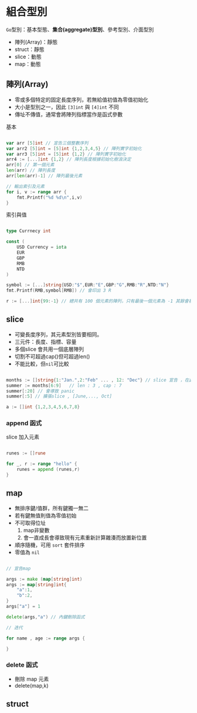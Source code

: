 # 組合型別

`Go`型別：基本型態、**集合(aggregate)型別**、參考型別、介面型別

* 陣列(Array)：靜態
* struct：靜態
* slice：動態
* map：動態

## 陣列(Array)

* 零或多個特定的固定長度序列，若無給值初值為零值初始化
* 大小是型別之一，因此 `[3]int` 與 `[4]int` 不同
* 傳址不傳值，通常會將陣列指標當作是函式參數

基本
```go

var arr [5]int // 宣告三個整數序列
var arr2 [5]int = [5]int {1,2,3,4,5} // 陣列實字初始化
var arr3 [5]int = [5]int {1,2} // 陣列實字初始化
arr4 := [...]int {1,2} // 陣列長度根據初始化樹浪決定
arr[0] // 第一個元素
len(arr) // 陣列長度
arr[len(arr)-1] // 陣列最後元素

// 輸出索引及元素
for i, v := range arr {
    fmt.Printf("%d %d\n",i,v)
}

```

索引與值

```go

type Currnecy int

const (
    USD Currency = iota
    EUR 
    GBP
    RMB
    NTD
)

symbol := [...]string{USD:"$",EUR:"E",GBP:"G",RMB:"R",NTD:"N"}
fmt.Printf(RMB,symbol[RMB]) // 會印出 3 R

r := [...]int{99:-1} // 總共有 100 個元素的陣列，只有最後一個元素為 -1 其餘會被零值初始

```

## slice

* 可變長度序列，其元素型別皆要相同。
* 三元件：長度、指標、容量
* 多個slice 會共用一個底層陣列
* 切割不可超過cap()但可超過len()
* 不能比較，但`nil`可比較


```go

months := []string{1:"Jan.",2:"Feb" ... , 12: "Dec"} // slice 宣告 ，在此索引值0會零值初始 ""
summer := months[6:9]   // len : 3 , cap : 7
summer[:20] // 會導致 panic
summer[:5] // 擴張slice , [June,..., Oct]

a := []int {1,2,3,4,5,6,7,8}

```

### append 函式

slice 加入元素

```go 

runes := []rune

for _, r := range "hello" {
    runes = append (runes,r)
}

```

## map

* 無排序鍵/值群，所有鍵獨一無二
* 若有鍵無值則值為零值初始
* 不可取得位址
    1. map非變數
    2. 會一直成長會導致現有元素重新計算雜湊而放置新位置
* 順序隨機，可用 `sort` 套件排序
* 零值為 `nil`

```go

// 宣告map 

args := make (map[string]int)
args := map[string]int{
    "a":1,
    "b":2,
}
args["a"] = 1

delete(args,"a") // 內鍵刪除函式

// 迭代

for name , age := range args {

}

```

### delete 函式

* 刪除 map 元素
* delete(map,k)

## struct
